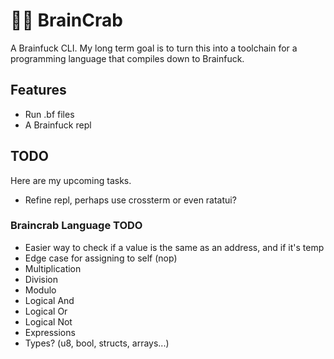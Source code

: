 # 🧠🦀 BrainCrab
A Brainfuck CLI. My long term goal is to turn this into a toolchain for a programming language that compiles down to Brainfuck.

## Features
- Run .bf files
- A Brainfuck repl

## TODO
Here are my upcoming tasks.
- Refine repl, perhaps use crossterm or even ratatui?

### Braincrab Language TODO
- Easier way to check if a value is the same as an address, and if it's temp
- Edge case for assigning to self (nop)
- Multiplication
- Division
- Modulo
- Logical And
- Logical Or
- Logical Not
- Expressions
- Types? (u8, bool, structs, arrays...)